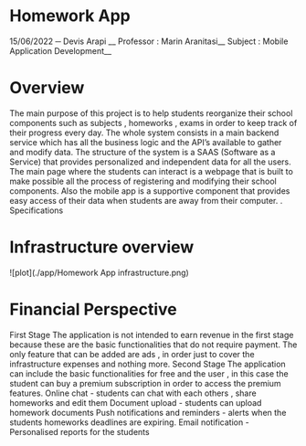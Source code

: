 # Homework App
 
15/06/2022
─
Devis Arapi __
Professor : Marin Aranitasi__
Subject : Mobile Application Development__

# Overview
The main purpose of this project is to help students reorganize their school components such as subjects , homeworks , exams in order to keep track of their progress every day.
The whole system consists in a main backend service which has all the business logic and the API’s available to gather and modify data. The structure of the system is a SAAS (Software as a Service) that provides personalized and independent data for all the users.
The main page where the students can interact is a webpage that is built to make possible all the process of registering and modifying their school components. Also the mobile app is a supportive component that provides easy access of their data when students are away from their computer. .
Specifications
# Infrastructure overview 

![plot](./app/Homework App infrastructure.png)

# Financial Perspective
First Stage
The application is not intended to earn revenue in the first stage because these are the basic functionalities that do not require payment. The only feature that can be added are ads , in order just to cover the infrastructure expenses and nothing more.
Second Stage
The application can include the basic functionalities for free and the user , in this case the student can buy a premium subscription in order to access the premium features. 
Online chat - students can chat with each others , share homeworks and edit them 
Document upload - students can upload homework documents 
Push notifications and reminders - alerts when the students homeworks deadlines are expiring.
Email notification - Personalised reports for the students 
